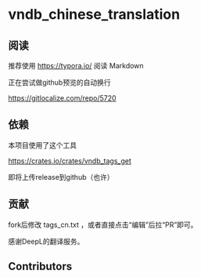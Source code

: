 # vndb_chinese_translation

## 阅读

推荐使用 https://typora.io/ 阅读 Markdown

正在尝试做github预览的自动换行

https://gitlocalize.com/repo/5720

## 依赖

本项目使用了这个工具

https://crates.io/crates/vndb_tags_get

即将上传release到github（也许）

## 贡献

fork后修改 tags_cn.txt ，或者直接点击“编辑”后拉“PR”即可。

感谢DeepL的翻译服务。

## Contributors
